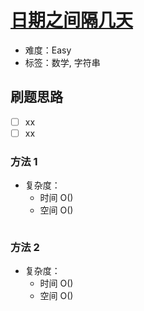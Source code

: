 # [日期之间隔几天](https://leetcode-cn.com/problems/number-of-days-between-two-dates/)

- 难度：Easy
- 标签：数学, 字符串

## 刷题思路

- [ ] xx
- [ ] xx

### 方法 1

- 复杂度：
    - 时间 O()
    - 空间 O()

``` js

```

### 方法 2

- 复杂度：
    - 时间 O()
    - 空间 O()

``` js

```
